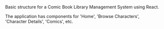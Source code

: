 Basic structure for a Comic Book Library Management System using React.

The application has components for 'Home', 'Browse Characters', 'Character Details', 'Comics', etc.
